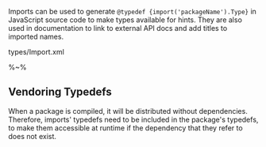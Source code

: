 Imports can be used to generate `@typedef {import('packageName').Type}` in JavaScript source code to make types available for hints. They are also used in documentation to link to external API docs and add titles to imported names.

<typedef narrow>types/Import.xml</typedef>

%~%

## Vendoring Typedefs

When a package is compiled, it will be distributed without dependencies. Therefore, imports' typedefs need to be included in the package's typedefs, to make them accessible at runtime if the dependency that they refer to does not exist.